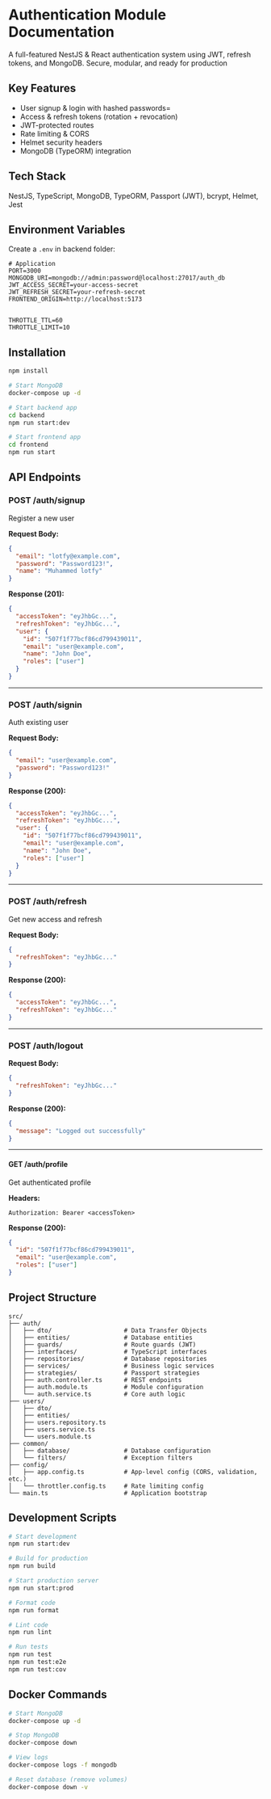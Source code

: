 # Authentication Module Documentation

A full-featured NestJS & React authentication system using JWT, refresh tokens, and MongoDB.
Secure, modular, and ready for production

## Key Features

- User signup & login with hashed passwords=
- Access & refresh tokens (rotation + revocation)
- JWT-protected routes
- Rate limiting & CORS
- Helmet security headers
- MongoDB (TypeORM) integration

## Tech Stack

NestJS, TypeScript, MongoDB, TypeORM, Passport (JWT), bcrypt, Helmet, Jest

## Environment Variables

Create a `.env` in backend folder:

```env
# Application
PORT=3000
MONGODB_URI=mongodb://admin:password@localhost:27017/auth_db
JWT_ACCESS_SECRET=your-access-secret
JWT_REFRESH_SECRET=your-refresh-secret
FRONTEND_ORIGIN=http://localhost:5173


THROTTLE_TTL=60
THROTTLE_LIMIT=10
```

## Installation

```bash
npm install

# Start MongoDB
docker-compose up -d

# Start backend app
cd backend
npm run start:dev

# Start frontend app
cd frontend
npm run start
```

## API Endpoints

### POST /auth/signup

Register a new user

**Request Body:**

```json
{
  "email": "lotfy@example.com",
  "password": "Password123!",
  "name": "Muhammed lotfy"
}
```

**Response (201):**

```json
{
  "accessToken": "eyJhbGc...",
  "refreshToken": "eyJhbGc...",
  "user": {
    "id": "507f1f77bcf86cd799439011",
    "email": "user@example.com",
    "name": "John Doe",
    "roles": ["user"]
  }
}
```
---

### POST /auth/signin

Auth existing user

**Request Body:**

```json
{
  "email": "user@example.com",
  "password": "Password123!"
}
```

**Response (200):**

```json
{
  "accessToken": "eyJhbGc...",
  "refreshToken": "eyJhbGc...",
  "user": {
    "id": "507f1f77bcf86cd799439011",
    "email": "user@example.com",
    "name": "John Doe",
    "roles": ["user"]
  }
}
```

---

### POST /auth/refresh

Get new access and refresh

**Request Body:**

```json
{
  "refreshToken": "eyJhbGc..."
}
```

**Response (200):**

```json
{
  "accessToken": "eyJhbGc...",
  "refreshToken": "eyJhbGc..."
}
```

---

### POST /auth/logout

**Request Body:**

```json
{
  "refreshToken": "eyJhbGc..."
}
```

**Response (200):**

```json
{
  "message": "Logged out successfully"
}
```

---

#### GET /auth/profile

Get authenticated profile

**Headers:**

```
Authorization: Bearer <accessToken>
```

**Response (200):**

```json
{
  "id": "507f1f77bcf86cd799439011",
  "email": "user@example.com",
  "roles": ["user"]
}
```


## Project Structure

```
src/
├── auth/
│   ├── dto/                    # Data Transfer Objects
│   ├── entities/               # Database entities
│   ├── guards/                 # Route guards (JWT)
│   ├── interfaces/             # TypeScript interfaces
│   ├── repositories/           # Database repositories
│   ├── services/               # Business logic services
│   ├── strategies/             # Passport strategies
│   ├── auth.controller.ts      # REST endpoints
│   ├── auth.module.ts          # Module configuration
│   └── auth.service.ts         # Core auth logic
├── users/
│   ├── dto/
│   ├── entities/
│   ├── users.repository.ts
│   ├── users.service.ts
│   └── users.module.ts
├── common/
│   ├── database/               # Database configuration
│   └── filters/                # Exception filters
├── config/
│   ├── app.config.ts           # App-level config (CORS, validation, etc.)
│   └── throttler.config.ts     # Rate limiting config
└── main.ts                     # Application bootstrap
```



## Development Scripts

```bash
# Start development 
npm run start:dev

# Build for production
npm run build

# Start production server
npm run start:prod

# Format code
npm run format

# Lint code
npm run lint

# Run tests
npm run test
npm run test:e2e
npm run test:cov
```

## Docker Commands

```bash
# Start MongoDB
docker-compose up -d

# Stop MongoDB
docker-compose down

# View logs
docker-compose logs -f mongodb

# Reset database (remove volumes)
docker-compose down -v
```


